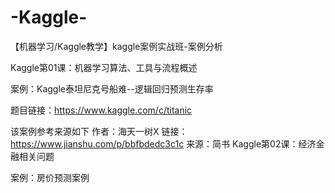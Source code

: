 # -Kaggle-
【机器学习/Kaggle教学】kaggle案例实战班-案例分析

Kaggle第01课：机器学习算法、工具与流程概述

案例：Kaggle泰坦尼克号船难--逻辑回归预测生存率

题目链接：https://www.kaggle.com/c/titanic

该案例参考来源如下
作者：海天一树X
链接：https://www.jianshu.com/p/bbfbdedc3c1c
来源：简书
Kaggle第02课：经济金融相关问题

案例：房价预测案例
